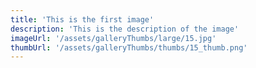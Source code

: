 ```yaml
---
title: 'This is the first image'
description: 'This is the description of the image'
imageUrl: '/assets/galleryThumbs/large/15.jpg'
thumbUrl: '/assets/galleryThumbs/thumbs/15_thumb.png'
---
```

